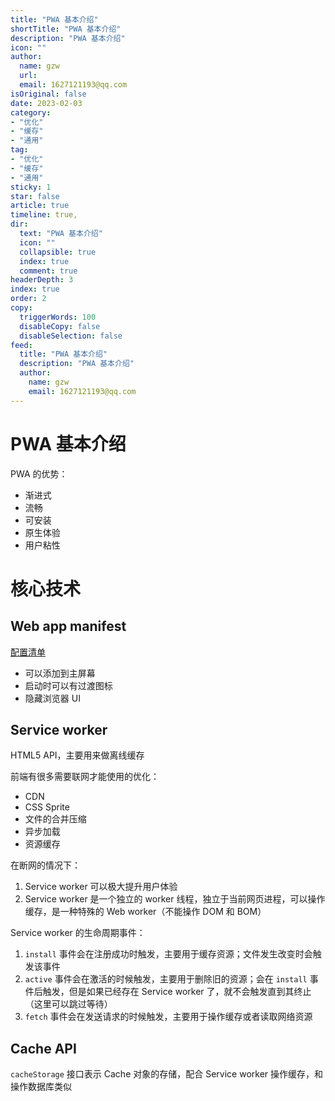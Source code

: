 ```yaml
---
title: "PWA 基本介绍"
shortTitle: "PWA 基本介绍"
description: "PWA 基本介绍"
icon: ""
author: 
  name: gzw
  url: 
  email: 1627121193@qq.com
isOriginal: false
date: 2023-02-03
category: 
- "优化"
- "缓存"
- "通用"
tag:
- "优化"
- "缓存"
- "通用"
sticky: 1
star: false
article: true
timeline: true,
dir:
  text: "PWA 基本介绍"
  icon: ""
  collapsible: true
  index: true
  comment: true
headerDepth: 3
index: true
order: 2
copy:
  triggerWords: 100
  disableCopy: false
  disableSelection: false
feed:
  title: "PWA 基本介绍"
  description: "PWA 基本介绍"
  author:
    name: gzw
    email: 1627121193@qq.com
---
```




# PWA 基本介绍

PWA 的优势：

- 渐进式
- 流畅
- 可安装
- 原生体验
- 用户粘性





# 核心技术

## Web app manifest

[配置清单](https://developer.mozilla.org/zh-CN/docs/Web/Manifest)

- 可以添加到主屏幕
- 启动时可以有过渡图标
- 隐藏浏览器 UI



## Service worker

HTML5 API，主要用来做离线缓存

前端有很多需要联网才能使用的优化：

- CDN
- CSS Sprite
- 文件的合并压缩
- 异步加载
- 资源缓存

在断网的情况下：

1. Service worker 可以极大提升用户体验
2. Service worker 是一个独立的 worker 线程，独立于当前网页进程，可以操作缓存，是一种特殊的 Web worker（不能操作 DOM 和 BOM）



Service worker 的生命周期事件：

1. `install` 事件会在注册成功时触发，主要用于缓存资源；文件发生改变时会触发该事件
2. `active` 事件会在激活的时候触发，主要用于删除旧的资源；会在 `install` 事件后触发，但是如果已经存在 Service worker 了，就不会触发直到其终止（这里可以跳过等待）
3. `fetch` 事件会在发送请求的时候触发，主要用于操作缓存或者读取网络资源



## Cache API

`cacheStorage` 接口表示 Cache 对象的存储，配合 Service worker 操作缓存，和操作数据库类似